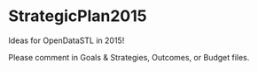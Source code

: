 StrategicPlan2015
=================

Ideas for OpenDataSTL in 2015!

Please comment in Goals & Strategies, Outcomes, or Budget files. 
